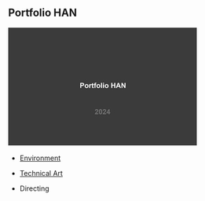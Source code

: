 ## Portfolio HAN
![image](./images/PortfolioHAN_2024_000_resize.jpg)

- [Environment](https://github.com/initst/PortfolioHAN_2024/blob/main/Environment.md)

- [Technical Art](https://github.com/initst/PortfolioHAN_2024/blob/main/Technical_ART.md)

- Directing

